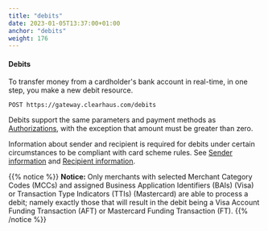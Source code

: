 ```yaml
---
title: "debits"
date: 2023-01-05T13:37:00+01:00
anchor: "debits"
weight: 176
---
```

#### Debits
To transfer money from a cardholder's bank account in real-time, in one step, you make a new debit resource.
```shell
POST https://gateway.clearhaus.com/debits
```
Debits support the same parameters and payment methods as [Authorizations](#authorizations), with the exception that amount must be greater than zero.

Information about sender and recipient is required for debits under certain circumstances to be compliant with card scheme rules. See [Sender information](#sender_information) and [Recipient information](#recipient_information).

{{% notice %}}
**Notice:** Only merchants with selected Merchant Category Codes (MCCs) and assigned Business Application Identifiers (BAIs) (Visa) or Transaction Type Indicators (TTIs) (Mastercard) are able to process a debit; namely exactly those that will result in the debit being a Visa Account Funding Transaction (AFT) or Mastercard Funding Transaction (FT).
{{% /notice %}}
